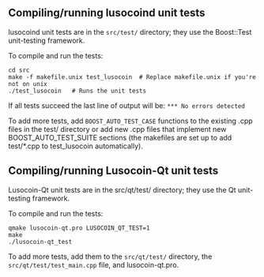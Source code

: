 Compiling/running lusocoind unit tests
------------------------------------

lusocoind unit tests are in the `src/test/` directory; they
use the Boost::Test unit-testing framework.

To compile and run the tests:

	cd src
	make -f makefile.unix test_lusocoin  # Replace makefile.unix if you're not on unix
	./test_lusocoin   # Runs the unit tests

If all tests succeed the last line of output will be:
`*** No errors detected`

To add more tests, add `BOOST_AUTO_TEST_CASE` functions to the existing
.cpp files in the test/ directory or add new .cpp files that
implement new BOOST_AUTO_TEST_SUITE sections (the makefiles are
set up to add test/*.cpp to test_lusocoin automatically).


Compiling/running Lusocoin-Qt unit tests
---------------------------------------

Lusocoin-Qt unit tests are in the src/qt/test/ directory; they
use the Qt unit-testing framework.

To compile and run the tests:

	qmake lusocoin-qt.pro LUSOCOIN_QT_TEST=1
	make
	./lusocoin-qt_test

To add more tests, add them to the `src/qt/test/` directory,
the `src/qt/test/test_main.cpp` file, and lusocoin-qt.pro.
